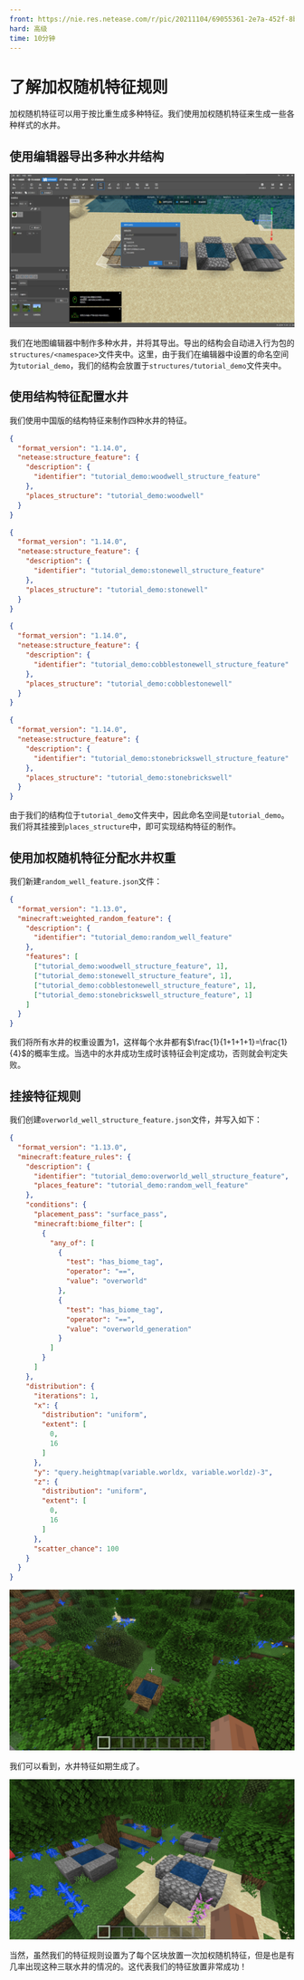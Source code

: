 ```yaml
---
front: https://nie.res.netease.com/r/pic/20211104/69055361-2e7a-452f-8b1a-f23e1262a03a.jpg
hard: 高级
time: 10分钟
---
```


# 了解加权随机特征规则

加权随机特征可以用于按比重生成多种特征。我们使用加权随机特征来生成一些各种样式的水井。

## 使用编辑器导出多种水井结构

![](./images/16.9_save_structures.png)

我们在地图编辑器中制作多种水井，并将其导出。导出的结构会自动进入行为包的`structures/<namespace>`文件夹中。这里，由于我们在编辑器中设置的命名空间为`tutorial_demo`，我们的结构会放置于`structures/tutorial_demo`文件夹中。

## 使用结构特征配置水井

我们使用中国版的结构特征来制作四种水井的特征。

```json
{
  "format_version": "1.14.0",
  "netease:structure_feature": {
    "description": {
      "identifier": "tutorial_demo:woodwell_structure_feature"
    },
    "places_structure": "tutorial_demo:woodwell"
  }
}
```

```json
{
  "format_version": "1.14.0",
  "netease:structure_feature": {
    "description": {
      "identifier": "tutorial_demo:stonewell_structure_feature"
    },
    "places_structure": "tutorial_demo:stonewell"
  }
}
```

```json
{
  "format_version": "1.14.0",
  "netease:structure_feature": {
    "description": {
      "identifier": "tutorial_demo:cobblestonewell_structure_feature"
    },
    "places_structure": "tutorial_demo:cobblestonewell"
  }
}
```

```json
{
  "format_version": "1.14.0",
  "netease:structure_feature": {
    "description": {
      "identifier": "tutorial_demo:stonebrickswell_structure_feature"
    },
    "places_structure": "tutorial_demo:stonebrickswell"
  }
}
```

由于我们的结构位于`tutorial_demo`文件夹中，因此命名空间是`tutorial_demo`。我们将其挂接到`places_structure`中，即可实现结构特征的制作。

## 使用加权随机特征分配水井权重

我们新建`random_well_feature.json`文件：

```json
{
  "format_version": "1.13.0",
  "minecraft:weighted_random_feature": {
    "description": {
      "identifier": "tutorial_demo:random_well_feature"
    },
    "features": [
      ["tutorial_demo:woodwell_structure_feature", 1],
      ["tutorial_demo:stonewell_structure_feature", 1],
      ["tutorial_demo:cobblestonewell_structure_feature", 1],
      ["tutorial_demo:stonebrickswell_structure_feature", 1]
    ]
  }
}
```

我们将所有水井的权重设置为1，这样每个水井都有$\frac{1}{1+1+1+1}=\frac{1}{4}$的概率生成。当选中的水井成功生成时该特征会判定成功，否则就会判定失败。

## 挂接特征规则

我们创建`overworld_well_structure_feature.json`文件，并写入如下：

```json
{
  "format_version": "1.13.0",
  "minecraft:feature_rules": {
    "description": {
      "identifier": "tutorial_demo:overworld_well_structure_feature",
      "places_feature": "tutorial_demo:random_well_feature"
    },
    "conditions": {
      "placement_pass": "surface_pass",
      "minecraft:biome_filter": [
        {
          "any_of": [
            {
              "test": "has_biome_tag",
              "operator": "==",
              "value": "overworld"
            },
            {
              "test": "has_biome_tag",
              "operator": "==",
              "value": "overworld_generation"
            }
          ]
        }
      ]
    },
    "distribution": {
      "iterations": 1,
      "x": {
        "distribution": "uniform",
        "extent": [
          0,
          16
        ]
      },
      "y": "query.heightmap(variable.worldx, variable.worldz)-3",
      "z": {
        "distribution": "uniform",
        "extent": [
          0,
          16
        ]
      },
      "scatter_chance": 100
    }
  }
}
```

![](./images/16.9_in-game_1.png)

我们可以看到，水井特征如期生成了。

![](./images/16.9_in-game_2.png)

当然，虽然我们的特征规则设置为了每个区块放置一次加权随机特征，但是也是有几率出现这种三联水井的情况的。这代表我们的特征放置非常成功！